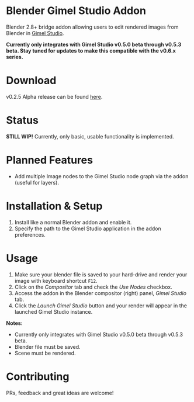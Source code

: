 Blender Gimel Studio Addon
==========================

Blender 2.8+ bridge addon allowing users to edit rendered images from Blender in <a href="https://github.com/Correct-Syntax/Gimel-Studio">Gimel Studio</a>.

**Currently only integrates with Gimel Studio v0.5.0 beta through v0.5.3 beta. Stay tuned for updates to make this compatible with the v0.6.x series.**


# Download

v0.2.5 Alpha release can be found [here](https://github.com/GimelStudio/Blender-Gimel-Studio-Addon/releases).


# Status

**STILL WIP!** Currently, only basic, usable functionality is implemented.


# Planned Features

- Add multiple Image nodes to the Gimel Studio node graph via the addon (useful for layers).


# Installation & Setup

1. Install like a normal Blender addon and enable it.
2. Specify the path to the Gimel Studio application in the addon preferences.


# Usage

1. Make sure your blender file is saved to your hard-drive and render your image with keyboard shortcut ``F12``.
2. Click on the *Compositor* tab and check the *Use Nodes* checkbox.
3. Access the addon in the Blender compositor (right) panel, *Gimel Studio* tab.
4. Click the *Launch Gimel Studio* button and your render will appear in the launched Gimel Studio instance.

**Notes:**

 - Currently only integrates with Gimel Studio v0.5.0 beta through v0.5.3 beta.
 - Blender file must be saved.
 - Scene must be rendered.


# Contributing

PRs, feedback and great ideas are welcome!
